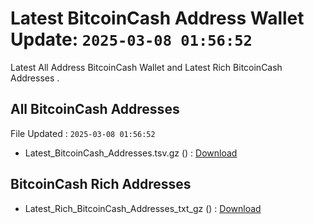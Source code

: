 # Latest BitcoinCash Address Wallet Update: `2025-03-08 01:56:52`

Latest All Address BitcoinCash Wallet and Latest Rich BitcoinCash Addresses .

## All BitcoinCash Addresses

File Updated : `2025-03-08 01:56:52`

- Latest_BitcoinCash_Addresses.tsv.gz () : [Download](https://github.com/Pymmdrza/Rich-Address-Wallet/releases/tag/BitcoinCash)

## BitcoinCash Rich Addresses

- Latest_Rich_BitcoinCash_Addresses_txt_gz () : [Download](https://github.com/Pymmdrza/Rich-Address-Wallet/releases/tag/BitcoinCash)
